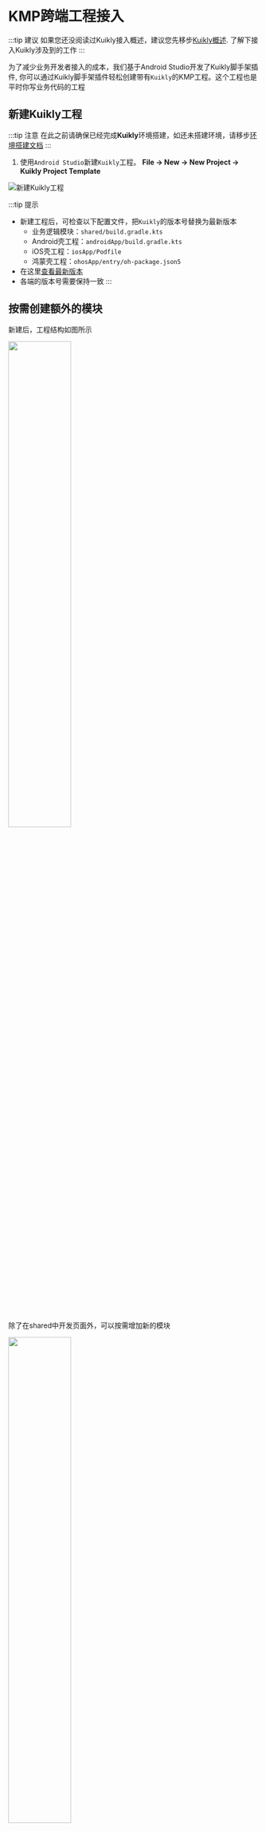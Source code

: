 # KMP跨端工程接入

:::tip 建议
如果您还没阅读过Kuikly接入概述，建议您先移步[Kuikly概述](overview.md). 了解下接入Kuikly涉及到的工作
:::

为了减少业务开发者接入的成本，我们基于Android Studio开发了Kuikly脚手架插件, 你可以通过Kuikly脚手架插件轻松创建带有``Kuikly``的KMP工程。这个工程也是平时你写业务代码的工程

## 新建Kuikly工程

:::tip 注意
在此之前请确保已经完成**Kuikly**环境搭建，如还未搭建环境，请移步[环境搭建文档](env-setup.md)
:::

1. 使用``Android Studio``新建``Kuikly``工程。 **File -> New -> New Project -> Kuikly Project Template**

![新建Kuikly工程](./img/new_kuikly_project.png)

:::tip 提示
* 新建工程后，可检查以下配置文件，把``Kuikly``的版本号替换为最新版本
  * 业务逻辑模块：``shared/build.gradle.kts``
  * Android壳工程：``androidApp/build.gradle.kts``
  * iOS壳工程：``iosApp/Podfile``
  * 鸿蒙壳工程：``ohosApp/entry/oh-package.json5``
* 在这里[查看最新版本](../更新日志/changelog.md)
* 各端的版本号需要保持一致
:::

## 按需创建额外的模块

新建后，工程结构如图所示

<div>
<img src="./img/project-structure1.png" width="50%">
</div>

除了在shared中开发页面外，可以按需增加新的模块

<div>
<img src="./img/project-structure2.png" width="50%">
</div>

## 运行androidApp

1. 接着运行``androidApp``

![运行AndroidApp](./img/android_app_run.png)

2. 当手机出现**以下页面**时，说明已经成功运行``androidApp``

<div align="center">
<img src="./img/kuikly_android_app_demo.jpg" width="30%"  alt="运行成功" style="border: 1px solid black;">
</div>

## 运行iosApp

1. 如果是首次运行iOS的话，需要先进入iosApp目录，执行`pod install --repo-update`。
2. 将运行的scheme改为iosApp

![](./img/run_config_step.png)
![](./img/iosApp_scheme.png)

3. 运行``iosApp``

![运行iosApp](./img/ios_app_run.png)

4. 当手机出现下面界面时，说明已运行成功

<div align="center">
<img src="../开发文档/img/kuikly_ios_app_demo.png" width="30%"  alt="运行成功" style="border: 1px solid black;">
</div>

## 运行鸿蒙App
1. 如果是首次运行Ohos的话，需要用鸿蒙DevEco-Studio打开ohosApp目录
   >若初次打开鸿蒙IDEsync出错，打开ohosApp目录下的.npmrc文件，右上角点击sync重新sync即可
2. 在运行App之前，需要执行签名操作
   File -> Project Structure -> Signing Configs
    <div align="center">
        <img src="./img/ohos_ide_sign.png" style="width: 100%;">
    </div>
3. 运行``ohosApp``

   可以选择在 DevEco-Studio 内运行 或 Android Studio 内运行

   ![DevEco运行OhosApp](./img/ohos_run1.png)

   ![AndroidStudio运行OhosApp](./img/ohos_run2.png)
   > 若 Android Studio 无ohosApp选项 重新打开Android Studio即可
4. 当手机出现下面界面时，说明已运行成功ohosApp
    <div align="center">
        <img src="./img/ohos_run_success.jpg" width="30%"  alt="运行成功" style="border: 1px solid black;">
    </div>

## 下一步

在成功运行androidApp和iosApp后我们就已经完成Kuikly KMP工程的新建。下一步，我们还需要在各个平台接入Kuikly的渲染器和设置一些适配器的工作。 以下是各个平台Kuikly渲染器的接入文档:

1. [Android KuiklyRender接入](android.md)
2. [iOS KuiklyRender接入](iOS.md)
2. [鸿蒙 KuiklyRender接入](harmony.md)

## 可能会遇到的问题

### :shared:podInstall错误

![pod错误](./img/podInstall_error.png)

Android Studio本身的bug，可以查看[StackOverflow的解决方案](https://stackoverflow.com/questions/67813636/execution-failed-for-task-sharedpodinstall)

### Android Studio版本过低

![as版本过低](./img/as_version_error.png)

Android Studio版本过低，可下载最新的Android Studio版本
